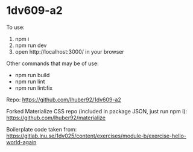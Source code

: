 # 1dv609-a2

To use:
1) npm i
2) npm run dev
3) open http://localhost:3000/ in your browser

Other commands that may be of use:
- npm run build
- npm run lint
- npm run lint:fix

Repo:
https://github.com/lhuber92/1dv609-a2

Forked Materialize CSS repo (included in package JSON, just run npm i):
https://github.com/lhuber92/materialize

Boilerplate code taken from:
https://gitlab.lnu.se/1dv025/content/exercises/module-b/exercise-hello-world-again